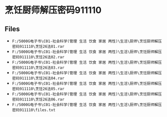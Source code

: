 # 烹饪厨师解压密码911110

## Files

- `F:/5000G电子书\C01-社会科学(管理 生活 饮食 家居 两性)\生活\厨师\烹饪厨师解压密码911110\烹饪26法01.rar`
- `F:/5000G电子书\C01-社会科学(管理 生活 饮食 家居 两性)\生活\厨师\烹饪厨师解压密码911110\烹饪26法02.rar`
- `F:/5000G电子书\C01-社会科学(管理 生活 饮食 家居 两性)\生活\厨师\烹饪厨师解压密码911110\烹饪26法03.rar`
- `F:/5000G电子书\C01-社会科学(管理 生活 饮食 家居 两性)\生活\厨师\烹饪厨师解压密码911110\烹饪26法04.rar`
- `F:/5000G电子书\C01-社会科学(管理 生活 饮食 家居 两性)\生活\厨师\烹饪厨师解压密码911110\烹饪26法05.rar`
- `F:/5000G电子书\C01-社会科学(管理 生活 饮食 家居 两性)\生活\厨师\烹饪厨师解压密码911110\烹饪26法06.rar`
- `F:/5000G电子书\C01-社会科学(管理 生活 饮食 家居 两性)\生活\厨师\烹饪厨师解压密码911110\files.txt`
